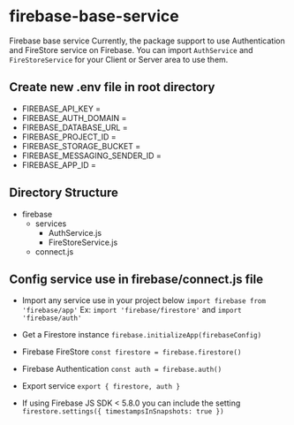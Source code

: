 # firebase-base-service
Firebase base service
Currently, the package support to use Authentication and FireStore service on Firebase.
You can import `AuthService` and `FireStoreService` for your Client or Server area to use them.

## Create new **.env** file in root directory
- FIREBASE_API_KEY = 
- FIREBASE_AUTH_DOMAIN = 
- FIREBASE_DATABASE_URL = 
- FIREBASE_PROJECT_ID = 
- FIREBASE_STORAGE_BUCKET = 
- FIREBASE_MESSAGING_SENDER_ID = 
- FIREBASE_APP_ID = 

## Directory Structure
- firebase
    - services
        - AuthService.js
        - FireStoreService.js
    - connect.js

## Config service use in **firebase/connect.js** file
- Import any service use in your project below `import firebase from 'firebase/app'`
Ex: `import 'firebase/firestore'` and `import 'firebase/auth'`

- Get a Firestore instance `firebase.initializeApp(firebaseConfig)`

- Firebase FireStore `const firestore = firebase.firestore()`

- Firebase Authentication `const auth = firebase.auth()`

- Export service `export { firestore, auth }`

- If using Firebase JS SDK < 5.8.0 you can include the setting `firestore.settings({ timestampsInSnapshots: true })`